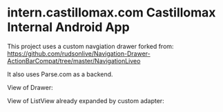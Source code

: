 intern.castillomax.com
Castillomax Internal Android App
======================

This project uses a custom navgiation drawer forked from:
https://github.com/rudsonlive/Navigation-Drawer-ActionBarCompat/tree/master/NavigationLiveo

It also uses Parse.com as a backend.

View of Drawer:


View of ListView already expanded by custom adapter:
